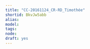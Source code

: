 ```yaml
---
title: "CC-20161124_CR-RD_Timothée"
shortid: BkvJw5abb
alias: 
model: 
tags: 
node: 
draft: yes
--- 
```

 